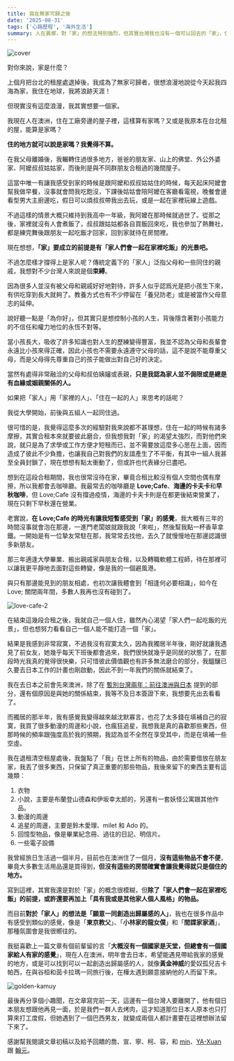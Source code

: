 ```yaml
---
title: 寫在無家可歸之後
date: '2025-08-31'
tags: ['心路歷程', '海外生活']
summary: 人在異鄉，對「家」的想法特別強烈，但其實台灣我也沒有一個可以回去的「家」，住的地方可能還是可以借住親戚家跟朋友家，但那些不會是我的家。在這篇文章我會用自問自答的方式來分享目前對於家的想像，未來希望如何追尋我的「家」。
---
```


![cover](/life/after-homelessness/cover-zh-TW.png)

對你來說，家是什麼？

上個月把台北的租屋處退掉後，我成為了無家可歸者，很想浪漫地說從今天起我四海為家，我住在地球，我將浪跡天涯！

但現實沒有這麼浪漫，我其實想要一個家。

我現在人在澳洲，住在工廠旁邊的屋子裡，這樣算有家嗎？又或是我原本在台北租的屋，能算是家嗎？

**住的地方就可以說是家嗎？我覺得不算。**

在我父母離婚後，我輾轉住過很多地方，爸爸的朋友家、山上的佛堂、外公外婆家、阿嬤叔叔姑姑家，而後則是與不同群朋友合租過的幾間屋子。

這當中唯一有讓我感受到家的時候是跟阿嬤和叔叔姑姑住的時候，每天起床阿嬤會幫我做早餐，沒事就會問我吃飽沒，下課後姑姑會陪阿嬤在客廳看電視，晚餐會邊看型男大主廚邊吃，假日可以煩叔叔帶我出去玩，或是一起在家裡玩線上遊戲。

不過這樣的情景大概只維持到我高中一年級，我阿嬤在那時候就過世了。從那之後，家裡就沒有人會煮飯了，叔叔跟姑姑都各自買飯回來吃，我也參加了熱舞社，都是練完舞後跟朋友一起吃飯才回家，回到家就待在房間裡。

現在想想，**「家」要成立的前提是有「家人們會一起在家裡吃飯」的光景吧。**

不過怎麼樣才撐得上是家人呢？傳統定義下的「家人」泛指父母和一些同住的親戚，我想對不少台灣人來說是個**束縛**。

因為很多人並沒有被父母和親戚好好地對待，許多人似乎認爲光是把小孩生下來，有供吃穿到長大就夠了。教養方式也有不少停留在「養兒防老」或是被當作父母意志的延伸。

說好聽一點是「為你好」，但其實只是想控制小孩的人生，背後隱含著對小孩能力的不信任和權力地位的永恆不對等。

當小孩長大，吸收了許多知識也對人生的歷練變得豐富，我並不認為父母和長輩會永遠比小孩來得正確，因此小孩也不需要永遠遵守父母的話，這不是說不能尊重父母，而是父母得先尊重自己的孩子能做出對自己好的決定。

當然有處得非常融洽的父母和叔伯姨嬸或表親，**只是我認為家人並不侷限或是總是有血緣或姻親關係的人。**

如果把「家人」用「家裡的人」、「住在一起的人」來思考的話呢？

我從大學開始，前後與五組人一起同住過。

很可惜的是，我覺得這麼多次的經驗對我來說都不甚理想，住在一起的時候有諸多摩擦，其實合租本來就要彼此磨合，但我想我對「家」的渴望太強烈，而對他們來說，就只是為了求學或工作方便才短租而已，並不需要放這麼多心思在上面，因而造成了彼此不少負擔，也讓我自己對我們的友誼產生了不平衡，有其中一組人我甚至全員封鎖了，現在想想有點太衝動了，但或許也代表緣分已盡吧。

想到在這段合租期間，我也很常沒待在家，畢竟合租比較沒有個人空間也偶有摩擦，所以我都會去咖啡廳。我最常去的咖啡廳是 **Love;Cafe**、**海邊的卡夫卡**和**早秋咖啡**，但 Love;Cafe 沒有撐過疫情，海邊的卡夫卡則是在都更後結束營業了，現在只剩下早秋還在營業。

老實說，**在 Love;Cafe 的時光有讓我短暫感受到「家」的感覺**，我大概有三年的時間沒事就會泡在那邊，一進門老闆娘就跟我說「來啦」，然後幫我點一杯香草拿鐵。一開始是有一位摯友常駐在那，我常常去找他，去久了就慢慢地在那邊認識很多新朋友。

那三年適逢大學畢業、搬出親戚家與朋友合租，以及轉職軟體工程師，待在那裡可以讓我更平靜地去面對這些轉變，像是我的一個避風港。

與只有那邊能見到的朋友相處，也初次讓我體會到「相逢何必要相識」，如今在 Love; 關閉兩年間，多數人我再也沒有碰到了。

![love-cafe-2](/life/after-homelessness/love-cafe.png)

在結束這幾段合租之後，我就自己一個人住，雖然內心渴望「家人們一起吃飯的光景」，但也想努力看看自己一個人能不能打造一個「家」。

結果是我感到非常寂寞，不過我沒有寂寞太久，因為我獨居半年後，剛好就讓我遇見了前女友，她幾乎每天下班後都會過來，我們很快就幾乎是同居的狀態了，在那段時光我真的覺得很快樂，只可惜彼此價值觀也有許多無法磨合的部分，我醞釀已久要去日本工作的計畫也剛啟動，因此不到一年我們的關係就結束了。

我在去日本之前會先來澳洲，除了在 [暫別台灣兩年：前往澳洲與日本](https://www.parkerchang.life/life/leaving-taiwan-working-holiday) 提到的部分，還有個原因是與她的關係結束，我等不及日本簽證下來，我想要先出去看看了。

而獨居的那半年，我有感覺我變得越來越沈默寡言，也花了太多錢在填補自己的寂寞，我買了很多動漫的周邊和小說，也瘋狂追星，我想我是真的喜歡那些東西，但那時候的頻率跟強度高於我的預期，我認為並不全然在享受其中，而是在填補一些空虛。

我在退租清空租屋處後，我盤點了「我」在世上所有的物品，由於需要借放在朋友家，我丟了很多東西，只保留了真正重要的那些物品，我後來留下的東西主要有這幾類：

1. 衣物
2. 小說，主要是布蘭登山德森和伊坂幸太郎的，另還有一套妖怪公寓跟其他作品。
3. 動漫的周邊
4. 追星的周邊，主要是鈴木愛理、milet 和 Ado 的。
5. 回憶型物品，像是畢業紀念冊、過往的日記、明信片。
6. 一些電子設備

我曾經旅日生活過一個半月，目前也在澳洲住了一個月，**沒有這些物品不會不便**，畢竟大多數生活用品還是買得到，**但沒有這些的房間確實會讓我覺得就只是個住的地方。**

寫到這裡，其實我還是對於「家」的概念很模糊，但**除了「家人們會一起在家裡吃飯」的前提，或許還要再加上「具有我或是其他家人個人風格」的物品。**

而目前**對於「家人」的想法是「願意一同創造出歸屬感的人」**，我也在很多作品中有感受到類似的感覺，像是「**東京教父**」、「**小林家的龍女僕**」和「**間諜家家酒**」，那種氛圍會是我很嚮往的。

我挺喜歡上一篇文章有個前輩留的言「**大概沒有一個國家是天堂，但總會有一個國家給人有家的感覺**」，現在人在澳洲，明年會去日本，希望能遇見帶給我家的感覺的地方，或是可以找到可以一起創造出歸屬感的人，就像**黃金神威**的愛奴孤兒吉卡帕西，在與谷桓和茵卡拉瑪一同旅行後，在樺太遇到願意接納他的人而留下來。

![golden-kamuy](/life/after-homelessness/golden-kamuy.png)

最後再分享個小趣聞，在文章寫完前一天，這邊有一個台灣人要離開了，他有個日本朋友想跟他再見一面，於是我們一群人去烤肉，這才知道那位日本人原本也只打算來打工度假，但她遇到了一個巴西男友，就變成兩個人都計畫要在這裡想辦法留下來了。

感謝幫我閱讀文章初稿以及給予回饋的喬、宣、寧、柯、容，和 [min](https://www.minw.blog/)、[YA-Xuan](https://yaxuanhe.me/) 跟 [翰元](https://hyuanverse.com/newsletter/)。
